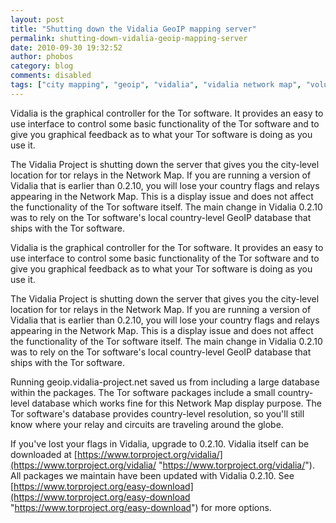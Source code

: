 ```yaml
---
layout: post
title: "Shutting down the Vidalia GeoIP mapping server"
permalink: shutting-down-vidalia-geoip-mapping-server
date: 2010-09-30 19:32:52
author: phobos
category: blog
comments: disabled
tags: ["city mapping", "geoip", "vidalia", "vidalia network map", "volunteer run"]
---
```


Vidalia is the graphical controller for the Tor software. It provides an easy to use interface to control some basic functionality of the Tor software and to give you graphical feedback as to what your Tor software is doing as you use it.

The Vidalia Project is shutting down the server that gives you the city-level location for tor relays in the Network Map. If you are running a version of Vidalia that is earlier than 0.2.10, you will lose your country flags and relays appearing in the Network Map. This is a display issue and does not affect the functionality of the Tor software itself. The main change in Vidalia 0.2.10 was to rely on the Tor software's local country-level GeoIP database that ships with the Tor software.

<!-- more -->

Vidalia is the graphical controller for the Tor software. It provides an easy to use interface to control some basic functionality of the Tor software and to give you graphical feedback as to what your Tor software is doing as you use it.

The Vidalia Project is shutting down the server that gives you the city-level location for tor relays in the Network Map. If you are running a version of Vidalia that is earlier than 0.2.10, you will lose your country flags and relays appearing in the Network Map. This is a display issue and does not affect the functionality of the Tor software itself. The main change in Vidalia 0.2.10 was to rely on the Tor software's local country-level GeoIP database that ships with the Tor software.

Running geoip.vidalia-project.net saved us from including a large database within the packages. The Tor software packages include a small country-level database which works fine for this Network Map display purpose. The Tor software's database provides country-level resolution, so you'll still know where your relay and circuits are traveling around the globe.

If you've lost your flags in Vidalia, upgrade to 0.2.10. Vidalia itself can be downloaded at [https://www.torproject.org/vidalia/](https://www.torproject.org/vidalia/ "https://www.torproject.org/vidalia/"). All packages we maintain have been updated with Vidalia 0.2.10. See [https://www.torproject.org/easy-download](https://www.torproject.org/easy-download "https://www.torproject.org/easy-download") for more options.
